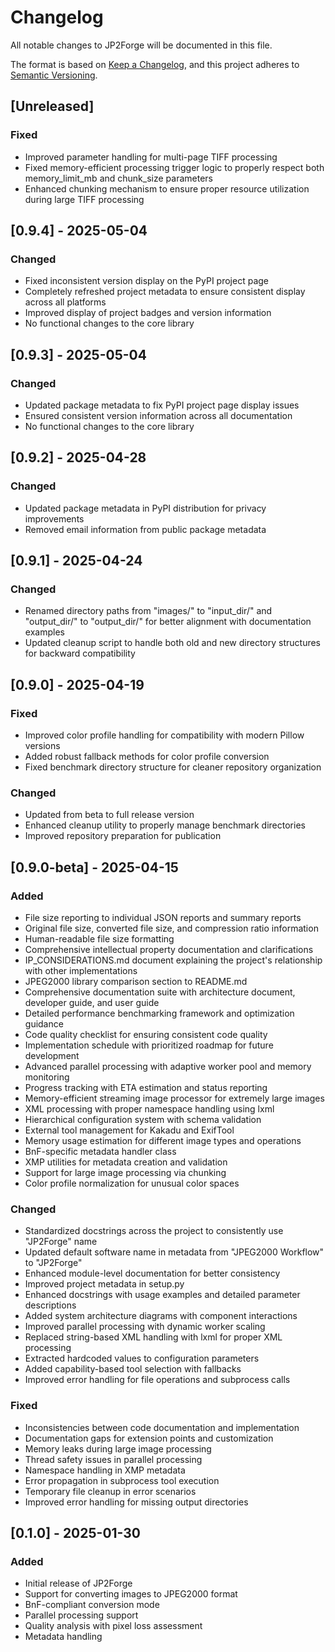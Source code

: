 # Changelog

All notable changes to JP2Forge will be documented in this file.

The format is based on [Keep a Changelog](https://keepachangelog.com/en/1.0.0/),
and this project adheres to [Semantic Versioning](https://semver.org/spec/v2.0.0.html).

## [Unreleased]

### Fixed
- Improved parameter handling for multi-page TIFF processing
- Fixed memory-efficient processing trigger logic to properly respect both memory_limit_mb and chunk_size parameters
- Enhanced chunking mechanism to ensure proper resource utilization during large TIFF processing

## [0.9.4] - 2025-05-04

### Changed
- Fixed inconsistent version display on the PyPI project page
- Completely refreshed project metadata to ensure consistent display across all platforms
- Improved display of project badges and version information
- No functional changes to the core library

## [0.9.3] - 2025-05-04

### Changed
- Updated package metadata to fix PyPI project page display issues
- Ensured consistent version information across all documentation
- No functional changes to the core library

## [0.9.2] - 2025-04-28

### Changed
- Updated package metadata in PyPI distribution for privacy improvements
- Removed email information from public package metadata

## [0.9.1] - 2025-04-24

### Changed
- Renamed directory paths from "images/" to "input_dir/" and "output_dir/" to "output_dir/" for better alignment with documentation examples
- Updated cleanup script to handle both old and new directory structures for backward compatibility

## [0.9.0] - 2025-04-19

### Fixed
- Improved color profile handling for compatibility with modern Pillow versions
- Added robust fallback methods for color profile conversion
- Fixed benchmark directory structure for cleaner repository organization

### Changed
- Updated from beta to full release version
- Enhanced cleanup utility to properly manage benchmark directories
- Improved repository preparation for publication

## [0.9.0-beta] - 2025-04-15

### Added
- File size reporting to individual JSON reports and summary reports
- Original file size, converted file size, and compression ratio information
- Human-readable file size formatting
- Comprehensive intellectual property documentation and clarifications
- IP_CONSIDERATIONS.md document explaining the project's relationship with other implementations
- JPEG2000 library comparison section to README.md
- Comprehensive documentation suite with architecture document, developer guide, and user guide
- Detailed performance benchmarking framework and optimization guidance
- Code quality checklist for ensuring consistent code quality
- Implementation schedule with prioritized roadmap for future development
- Advanced parallel processing with adaptive worker pool and memory monitoring
- Progress tracking with ETA estimation and status reporting
- Memory-efficient streaming image processor for extremely large images
- XML processing with proper namespace handling using lxml
- Hierarchical configuration system with schema validation
- External tool management for Kakadu and ExifTool
- Memory usage estimation for different image types and operations
- BnF-specific metadata handler class
- XMP utilities for metadata creation and validation
- Support for large image processing via chunking
- Color profile normalization for unusual color spaces

### Changed
- Standardized docstrings across the project to consistently use "JP2Forge" name
- Updated default software name in metadata from "JPEG2000 Workflow" to "JP2Forge"
- Enhanced module-level documentation for better consistency
- Improved project metadata in setup.py
- Enhanced docstrings with usage examples and detailed parameter descriptions
- Added system architecture diagrams with component interactions
- Improved parallel processing with dynamic worker scaling
- Replaced string-based XML handling with lxml for proper XML processing
- Extracted hardcoded values to configuration parameters
- Added capability-based tool selection with fallbacks
- Improved error handling for file operations and subprocess calls

### Fixed
- Inconsistencies between code documentation and implementation
- Documentation gaps for extension points and customization
- Memory leaks during large image processing
- Thread safety issues in parallel processing
- Namespace handling in XMP metadata
- Error propagation in subprocess tool execution
- Temporary file cleanup in error scenarios
- Improved error handling for missing output directories

## [0.1.0] - 2025-01-30

### Added
- Initial release of JP2Forge
- Support for converting images to JPEG2000 format
- BnF-compliant conversion mode
- Parallel processing support
- Quality analysis with pixel loss assessment
- Metadata handling